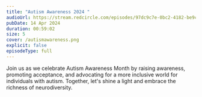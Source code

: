 ```yaml
---
title: "Autism Awareness 2024 "
audioUrl: https://stream.redcircle.com/episodes/97dc9c7e-0bc2-4182-be9c-5fa1dc00db2f/stream.mp3
pubDate: 14 Apr 2024
duration: 00:59:02
size: 5
cover: /autismawareness.png
explicit: false
episodeType: full
---
```

Join us as we celebrate Autism Awareness Month by raising awareness, promoting acceptance, and advocating for a more inclusive world for individuals with autism. Together, let's shine a light and embrace the richness of neurodiversity.